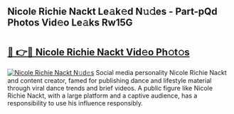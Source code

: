 ## Nicole Richie Nackt Le𝚊k𝚎d N𝚞𝚍es - Part-pQd Photos Vid𝚎o Le𝚊ks Rw15G

# <h2><a href="http://fb2f5tn.evod.top/?m=Nicole+Richie+Nackt">🔗 👉🔴 Nicole Richie Nackt Vid𝚎o Ph𝚘t𝚘s</a></h2>

[![Nicole Richie Nackt N𝚞d𝚎s](https://i.imgur.com/8V9OHl7.gif)](http://fb2f5tn.evod.top/?m=Nicole+Richie+Nackt)
Social media personality Nicole Richie Nackt and content creator, famed for publishing dance and lifestyle material through viral dance trends and brief videos. A public figure like Nicole Richie Nackt, with a large platform and a captive audience, has a responsibility to use his influence responsibly. 
